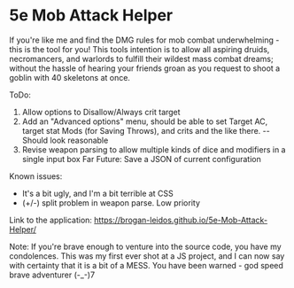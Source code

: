 # 5e Mob Attack Helper
If you're like me and find the DMG rules for mob combat underwhelming - this is the tool for you!
This tools intention is to allow all aspiring druids, necromancers, and warlords to fulfill their wildest mass combat dreams; without the hassle of hearing your friends groan as you request to shoot a goblin with 40 skeletons at once.

ToDo:
  1. Allow options to Disallow/Always crit target
  2. Add an "Advanced options" menu, should be able to set Target AC, target stat Mods (for Saving Throws), and crits and the like there.
    -- Should look reasonable  
  3. Revise weapon parsing to allow multiple kinds of dice and modifiers in a single input box
  Far Future: Save a JSON of current configuration

Known issues:
  - It's a bit ugly, and I'm a bit terrible at CSS
  - (+/-) split problem in weapon parse. Low priority



Link to the application:
https://brogan-leidos.github.io/5e-Mob-Attack-Helper/


Note: If you're brave enough to venture into the source code, you have my condolences. This was my first ever shot at a JS project, and I can now say with certainty that it is a bit of a MESS. You have been warned - god speed brave adventurer (-_-)7
